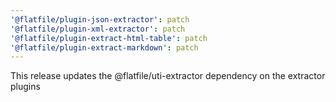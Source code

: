 ```yaml
---
'@flatfile/plugin-json-extractor': patch
'@flatfile/plugin-xml-extractor': patch
'@flatfile/plugin-extract-html-table': patch
'@flatfile/plugin-extract-markdown': patch
---
```


This release updates the @flatfile/uti-extractor dependency on the extractor plugins
